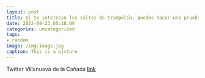 ```yaml
---
layout: post
title: Si te interesan los saltos de trampolín, puedes hacer una prueba en las Jornadas de Puertas Abiertas de la próxima semana en la ...
date: 2022-09-23 05:18:09
categories: uncategorized
tags:
- random
image: /img/image.jpg
caption: This is a picture
---
```

Twitter Villanueva de la Cañada [link](https://twitter.com/AytoVDLCanada/status/1572930413466890240)
